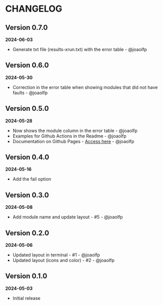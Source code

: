 # CHANGELOG

## Version 0.7.0
**2024-06-03**

- Generate txt file (results-xrun.txt) with the error table - @joaolfp

## Version 0.6.0
**2024-05-30**

- Correction in the error table when showing modules that did not have faults - @joaolfp

## Version 0.5.0
**2024-05-28**

- Now shows the module column in the error table - @joaolfp
- Examples for Github Actions in the Readme - @joaolfp
- Documentation on Github Pages - [Access here](https://heroesofcode.github.io/xrun/) - @joaolfp

## Version 0.4.0
**2024-05-16**

- Add the fail option

## Version 0.3.0
**2024-05-08**

- Add module name and update layout - #5 - @joaolfp

## Version 0.2.0
**2024-05-06**

- Updated layout in terminal - #1 - @joaolfp
- Updated layout (icons and color) - #2 - @joaolfp

## Version 0.1.0
**2024-05-03**

- Initial release